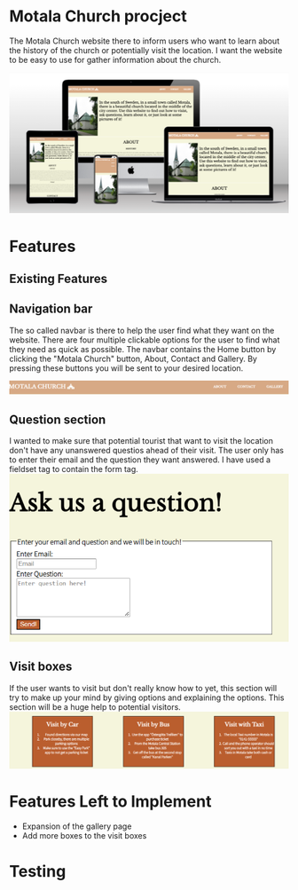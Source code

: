 # Motala Church procject
The Motala Church website there to inform users who want to learn about the history of the church or potentially visit the location. I want the website to be easy to use for gather information about the church.

![Photo showing website on multiple devices](/assets/images/responsiveness-to-website.png)

# Features

## Existing Features

## Navigation bar
The so called navbar is there to help the user find what they want on the website. There are four multiple clickable options for the user to find what they need as quick as possible. The navbar contains the Home button by clicking the "Motala Church" button, About, Contact and Gallery. By pressing these buttons you will be sent to your desired location.

![Photo showing navbar](/assets/images/navbar.png)

## Question section
I wanted to make sure that potential tourist that want to visit the location don't have any unanswered questios ahead of their visit. The user only has to enter their email and the question they want answered. I have used a fieldset tag to contain the form tag. 
![Photo showing question section](/assets/images/questionbar.png)
## Visit boxes
If the user wants to visit but don't really know how to yet, this section will try to make up your mind by giving options and explaining the options. This section will be a huge help to potential visitors.
![Photo showing the visit boxes](/assets/images/visit-boxes.png)
# Features Left to Implement
- Expansion of the gallery page
- Add more boxes to the visit boxes

# Testing

